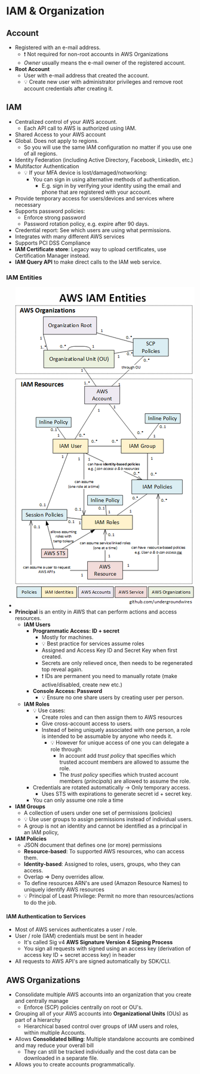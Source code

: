 # IAM & Organization

## Account

- Registered with an e-mail address.
  - ❗ Not required for non-root accounts in AWS Organizations
  - *Owner* usually means the e-mail owner of the registered account.
- **Root Account**
  - User with e-mail address that created the account.
  - 💡 Create new user with administrator privileges and remove root account credentials after creating it.

## IAM

- Centralized control of your AWS account.
  - Each API call to AWS is authorized using IAM.
- Shared Access to your AWS account
- Global. Does not apply to regions.
  - So you will use the same IAM configuration no matter if you use one of all regions.
- Identity Federation (including Active Directory, Facebook, LinkedIn, etc.)
- Multifactor Authentication
  - 💡 If your MFA device is lost/damaged/notworking:
    - You can sign in using alternative methods of authentication.
      - E.g. sign in by verifying your identity using the email and phone that are registered with your account.
- Provide temporary access for users/devices and services where necessary
- Supports password policies:
  - Enforce strong password
  - Password rotation policy, e.g. expire after 90 days.
- Credential report: See which users are using what permissions.
- Integrates with many different AWS services
- Supports PCI DSS Compliance
- **IAM Certificate store**: Legacy way to upload certificates, use Certification Manager instead.
- **IAM Query API** to make direct calls to the IAM web service.

### IAM Entities

- ![IAM entities](./img/iam/iam-entities.png)
- **Principal** is an entity in AWS that can perform actions and access resources.
  - **IAM Users**
    - **Programmatic Access: ID + secret**
      - Mostly for machines.
      - 💡 Best practice for services assume roles
      - Assigned and Access Key ID and Secret Key when first created.
      - Secrets are only relieved once, then needs to be regenerated top reveal again.
      - ❗ IDs are permanent you need to manually rotate (make active/disabled, create new etc.)
    - **Console Access: Password**
      - 💡 Ensure no one share users by creating user per person.
  - **IAM Roles**
    - 💡 Use cases:
      - Create roles and can then assign them to AWS resources
      - Give cross-account access to users.
      - Instead of being uniquely associated with one person, a role is intended to be assumable by anyone who needs it.
        - 💡 However for unique access of one you can delegate a role through:
          - In account add *trust policy* that specifies which trusted account members are allowed to assume the role.
          - The *trust policy* specifies which trusted account members (*principal*s) are allowed to assume the role.
    - Credentials are rotated automatically -> Only temporary access.
      - Uses STS with expirations to generate secret id + secret key.
    - You can only assume one role a time
- **IAM Groups**
  - A collection of users under one set of permissions (policies)
  - 💡 Use user groups to assign permissions instead of individual users.
  - A group is not an identity and cannot be identified as a principal in an IAM policy,
- **IAM Policies**
  - JSON document that defines one (or more) permissions
  - **Resource-based**: To supported AWS resources, who can access them.
  - **Identity-based**: Assigned to roles, users, groups, who they can access.
  - Overlap => Deny overrides allow.
  - To define resources ARN's are used (Amazon Resource Names) to uniquely identify AWS resources
  - 💡 Principal of Least Privilege: Permit no more than resources/actions to do the job.

#### IAM Authentication to Services

- Most of AWS services authenticates a user / role.
- User / role (IAM) credentials must be sent in header
  - It's called Sig v4 **AWS Signature Version 4 Signing Process**
  - You sign all requests with signed using an access key (derivation of access key ID + secret access key) in header
- All requests to AWS API's are signed automatically by SDK/CLI.


## AWS Organizations
  
- Consolidate multiple AWS accounts into an organization that you create and centrally manage
  - Enforce (SCP) policies centrally on root or OU's.
- Grouping all of your AWS accounts into **Organizational Units** (OUs) as part of a hierarchy
  - Hierarchical based control over groups of IAM users and roles, within multiple Accounts.
- Allows **Consolidated billing**: Multiple standalone accounts are combined and may reduce your overall bill
  - They can still be tracked individually and the cost data can be downloaded in a separate file.
- Allows you to create accounts programmatically.
